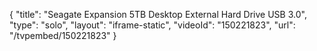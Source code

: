 {
    "title": "Seagate Expansion 5TB Desktop External Hard Drive USB 3.0",
    "type": "solo",
    "layout": "iframe-static",
    "videoId": "150221823",
    "url": "\/tvpembed\/150221823"
}